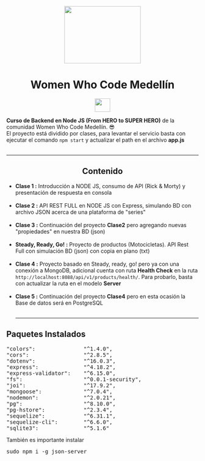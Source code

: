 <p align="center">
<img src="https://pbs.twimg.com/profile_images/1077983059121790976/mVP8DwV5_400x400.jpg" width="200" height="150">
</p>

<h1 align=center>Women Who Code Medellín</h1>
<p align="center">
<img src="https://cdn.icon-icons.com/icons2/2107/PNG/512/file_type_node_icon_130301.png" width="40" height="35">
</p>
<b>Curso de Backend en Node JS (From HERO to SUPER HERO)</b> de la comunidad Women Who Code Medellín. 😎<br>
El proyecto está dividido por clases, para levantar el servicio basta con ejecutar el comando <code>npm start</code> y actualizar el path en el archivo <b>app.js</b><br><br><hr>
<h2 align="center">Contenido</h2>

- <b>Clase 1 :</b> Introducción a NODE JS, consumo de API (Rick & Morty) y presentación de respuesta en consola<br><br>
- <b>Clase 2 :</b> API REST FULL en NODE JS con Express, simulando BD con archivo JSON acerca de una plataforma de "series"<br><br>
- <b>Clase 3 :</b> Continuación del proyecto <b>Clase2</b> pero agregando nuevas "propiedades" en nuestra BD (json)<br><br>
- <b>Steady, Ready, Go! :</b> Proyecto de productos (Motocicletas). API Rest Full con simulación BD (json) con copia en plano (txt)<br><br>
- <b>Clase 4 :</b> Proyecto basado en Steady, ready, go! pero ya con una conexión a MongoDB, adicional cuenta con ruta <b>Health Check</b> en la ruta <code>http://localhost:8088/api/v1/products/health/</code>. Para probarlo, basta con actualizar la ruta en el modelo <b>Server</b>
<br><br>
- <b>Clase 5 :</b> Continuación del proyecto <b>Clase4</b> pero en esta ocasión la Base de datos será en PostgreSQL<br><br><hr>
<h2>Paquetes Instalados</h2>
<pre>
"colors":               "^1.4.0",
"cors":                 "^2.8.5",
"dotenv":               "^16.0.3",
"express":              "^4.18.2",
"express-validator":    "^6.15.0",
"fs":                   "^0.0.1-security",
"joi":                  "^17.9.2",
"mongoose":             "^7.0.4",
"nodemon":              "^2.0.21",
"pg":                   "^8.10.0",
"pg-hstore":            "^2.3.4",
"sequelize":            "^6.31.1",
"sequelize-cli":        "^6.6.0",
"sqlite3":              "^5.1.6"
</pre>
También es importante instalar<pre>sudo npm i -g json-server</pre>
